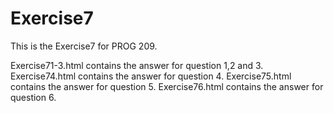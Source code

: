 Exercise7
========================

This is the Exercise7 for PROG 209.

Exercise71-3.html contains the answer for question 1,2 and 3.
Exercise74.html contains the answer for question 4.
Exercise75.html contains the answer for question 5.
Exercise76.html contains the answer for question 6.
